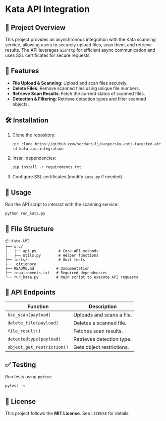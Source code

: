 # Kata API Integration

## 📌 Project Overview
This project provides an asynchronous integration with the Kata scanning service, allowing users to securely upload files, scan them, and retrieve results. The API leverages `aiohttp` for efficient async communication and uses SSL certificates for secure requests.

## 🚀 Features
- **File Upload & Scanning**: Upload and scan files securely.
- **Delete Files**: Remove scanned files using unique file numbers.
- **Retrieve Scan Results**: Fetch the current status of scanned files.
- **Detection & Filtering**: Retrieve detection types and filter scanned objects.

## 🛠️ Installation
1. Clone the repository:
   ```bash
   git clone https://github.com/serdarzuli/kaspersky-anti-targeted-attack-api
   cd kata-api-integration
   ```
2. Install dependencies:
   ```bash
   pip install -r requirements.txt
   ```
3. Configure SSL certificates (modify `kata.py` if needed).

## 🔧 Usage
Run the API script to interact with the scanning service:
```bash
python run_kata.py
```

## 📜 File Structure
```
📦 Kata-API
├── src/
│   ├── api.py          # Core API methods
│   ├── utils.py        # Helper functions
├── tests/              # Unit tests
├── .gitignore
├── README.md          # Documentation
├── requirements.txt   # Required dependencies
└── run_kata.py        # Main script to execute API requests
```

## 📂 API Endpoints
| Function | Description |
|----------|------------|
| `ksc_scan(payload)` | Uploads and scans a file. |
| `delete_file(payload)` | Deletes a scanned file. |
| `file_result()` | Fetches scan results. |
| `detectedtype(payload)` | Retrieves detection type. |
| `object_get_restriction()` | Gets object restrictions. |

## ✅ Testing
Run tests using `pytest`:
```bash
pytest -v
```

## 📜 License
This project follows the **MIT License**. See `LICENSE` for details.


